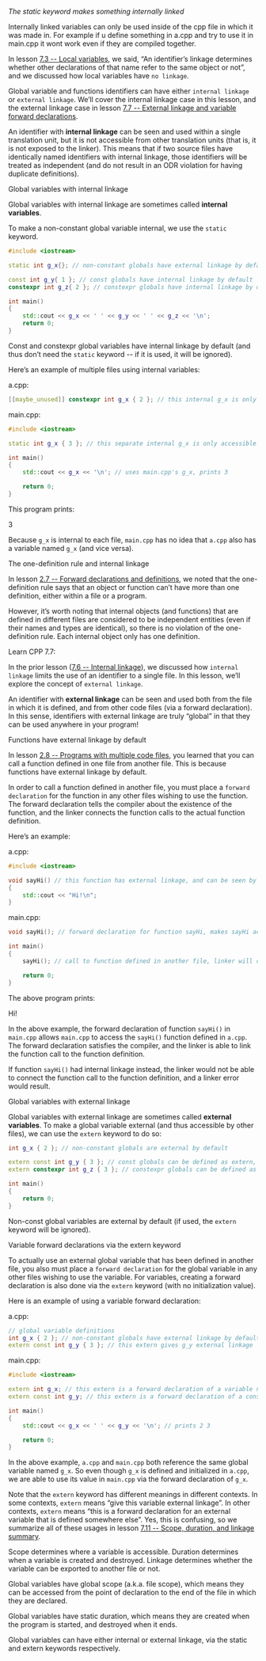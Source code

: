 

*The static keyword makes something internally linked* 

Internally linked variables can only be used inside of the cpp file in which it was made in. For example if u define something in a.cpp and try to use it in main.cpp it wont work even if they are compiled together.


In lesson [7.3 -- Local variables](https://web.archive.org/web/20240716020144/https://www.learncpp.com/cpp-tutorial/local-variables/), we said, “An identifier’s linkage determines whether other declarations of that name refer to the same object or not”, and we discussed how local variables have `no linkage`.


Global variable and functions identifiers can have either `internal linkage` or `external linkage`. We’ll cover the internal linkage case in this lesson, and the external linkage case in lesson [7.7 -- External linkage and variable forward declarations](https://web.archive.org/web/20240716020144/https://www.learncpp.com/cpp-tutorial/external-linkage-and-variable-forward-declarations/).


An identifier with **internal linkage** can be seen and used within a single translation unit, but it is not accessible from other translation units (that is, it is not exposed to the linker). This means that if two source files have identically named identifiers with internal linkage, those identifiers will be treated as independent (and do not result in an ODR violation for having duplicate definitions).


Global variables with internal linkage

Global variables with internal linkage are sometimes called **internal variables**.

To make a non-constant global variable internal, we use the `static` keyword.

```cpp
#include <iostream>

static int g_x{}; // non-constant globals have external linkage by default, but can be given internal linkage via the static keyword

const int g_y{ 1 }; // const globals have internal linkage by default
constexpr int g_z{ 2 }; // constexpr globals have internal linkage by default

int main()
{
    std::cout << g_x << ' ' << g_y << ' ' << g_z << '\n';
    return 0;
}
```

Const and constexpr global variables have internal linkage by default (and thus don’t need the `static` keyword -- if it is used, it will be ignored).

Here’s an example of multiple files using internal variables:

a.cpp:

```cpp
[[maybe_unused]] constexpr int g_x { 2 }; // this internal g_x is only accessible within a.cpp
```

main.cpp:

```cpp
#include <iostream>

static int g_x { 3 }; // this separate internal g_x is only accessible within main.cpp

int main()
{
    std::cout << g_x << '\n'; // uses main.cpp's g_x, prints 3

    return 0;
}
```

This program prints:

3

Because `g_x` is internal to each file, `main.cpp` has no idea that `a.cpp` also has a variable named `g_x` (and vice versa).



The one-definition rule and internal linkage

In lesson [2.7 -- Forward declarations and definitions](https://web.archive.org/web/20240716020144/https://www.learncpp.com/cpp-tutorial/forward-declarations/), we noted that the one-definition rule says that an object or function can’t have more than one definition, either within a file or a program.

However, it’s worth noting that internal objects (and functions) that are defined in different files are considered to be independent entities (even if their names and types are identical), so there is no violation of the one-definition rule. Each internal object only has one definition.


Learn CPP 7.7:


In the prior lesson ([7.6 -- Internal linkage](https://web.archive.org/web/20240716020514/https://www.learncpp.com/cpp-tutorial/internal-linkage/)), we discussed how `internal linkage` limits the use of an identifier to a single file. In this lesson, we’ll explore the concept of `external linkage`.

An identifier with **external linkage** can be seen and used both from the file in which it is defined, and from other code files (via a forward declaration). In this sense, identifiers with external linkage are truly “global” in that they can be used anywhere in your program!


Functions have external linkage by default

In lesson [2.8 -- Programs with multiple code files](https://web.archive.org/web/20240716020514/https://www.learncpp.com/cpp-tutorial/programs-with-multiple-code-files/), you learned that you can call a function defined in one file from another file. This is because functions have external linkage by default.

In order to call a function defined in another file, you must place a `forward declaration` for the function in any other files wishing to use the function. The forward declaration tells the compiler about the existence of the function, and the linker connects the function calls to the actual function definition.

Here’s an example:

a.cpp:

```cpp
#include <iostream>

void sayHi() // this function has external linkage, and can be seen by other files
{
    std::cout << "Hi!\n";
}
```

main.cpp:

```cpp
void sayHi(); // forward declaration for function sayHi, makes sayHi accessible in this file

int main()
{
    sayHi(); // call to function defined in another file, linker will connect this call to the function definition

    return 0;
}
```

The above program prints:

Hi!

In the above example, the forward declaration of function `sayHi()` in `main.cpp` allows `main.cpp` to access the `sayHi()` function defined in `a.cpp`. The forward declaration satisfies the compiler, and the linker is able to link the function call to the function definition.

If function `sayHi()` had internal linkage instead, the linker would not be able to connect the function call to the function definition, and a linker error would result.



Global variables with external linkage

Global variables with external linkage are sometimes called **external variables**. To make a global variable external (and thus accessible by other files), we can use the `extern` keyword to do so:

```cpp
int g_x { 2 }; // non-constant globals are external by default

extern const int g_y { 3 }; // const globals can be defined as extern, making them external
extern constexpr int g_z { 3 }; // constexpr globals can be defined as extern, making them external (but this is pretty useless, see the warning in the next section)

int main()
{
    return 0;
}
```

Non-const global variables are external by default (if used, the `extern` keyword will be ignored).



Variable forward declarations via the extern keyword

To actually use an external global variable that has been defined in another file, you also must place a `forward declaration` for the global variable in any other files wishing to use the variable. For variables, creating a forward declaration is also done via the `extern` keyword (with no initialization value).

Here is an example of using a variable forward declaration:

a.cpp:

```cpp
// global variable definitions
int g_x { 2 }; // non-constant globals have external linkage by default
extern const int g_y { 3 }; // this extern gives g_y external linkage
```

main.cpp:

```cpp
#include <iostream>

extern int g_x; // this extern is a forward declaration of a variable named g_x that is defined somewhere else
extern const int g_y; // this extern is a forward declaration of a const variable named g_y that is defined somewhere else

int main()
{
    std::cout << g_x << ' ' << g_y << '\n'; // prints 2 3

    return 0;
}
```

In the above example, `a.cpp` and `main.cpp` both reference the same global variable named `g_x`. So even though `g_x` is defined and initialized in `a.cpp`, we are able to use its value in `main.cpp` via the forward declaration of `g_x`.

Note that the `extern` keyword has different meanings in different contexts. In some contexts, `extern` means “give this variable external linkage”. In other contexts, `extern` means “this is a forward declaration for an external variable that is defined somewhere else”. Yes, this is confusing, so we summarize all of these usages in lesson [7.11 -- Scope, duration, and linkage summary](https://web.archive.org/web/20240716020514/https://www.learncpp.com/cpp-tutorial/scope-duration-and-linkage-summary/).


Scope determines where a variable is accessible. Duration determines when a variable is created and destroyed. Linkage determines whether the variable can be exported to another file or not.

Global variables have global scope (a.k.a. file scope), which means they can be accessed from the point of declaration to the end of the file in which they are declared.

Global variables have static duration, which means they are created when the program is started, and destroyed when it ends.

Global variables can have either internal or external linkage, via the static and extern keywords respectively.